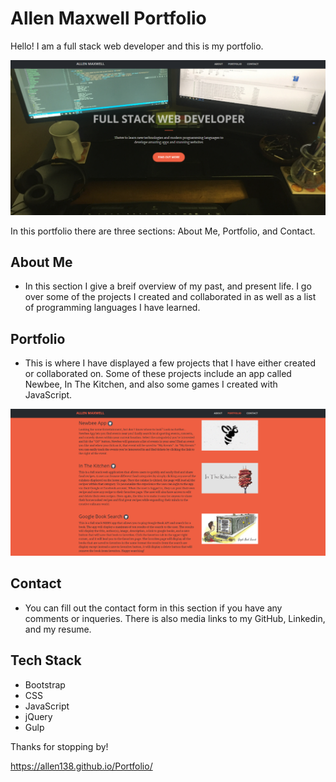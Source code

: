 # Allen Maxwell Portfolio

Hello! I am a full stack web developer and this is my portfolio. 

![portfolio](img/portfolio/fullsize/portfolioSS.png)

In this portfolio there are three sections: About Me, Portfolio, and Contact.

## About Me
- In this section I give a breif overview of my past, and present life. I go over some of the projects I created and collaborated in as well as a list of programming languages I have learned. 

## Portfolio
- This is where I have displayed a few projects that I have either created or collaborated on. Some of these projects include an app called Newbee, In The Kitchen, and also some games I created with JavaScript. 

![projects](img/portfolio/fullsize/projectsSS.png)

## Contact
- You can fill out the contact form in this section if you have any comments or inqueries. There is also media links to my GitHub, Linkedin, and my resume. 

## Tech Stack
- Bootstrap
- CSS
- JavaScript
- jQuery
- Gulp

Thanks for stopping by!

https://allen138.github.io/Portfolio/
